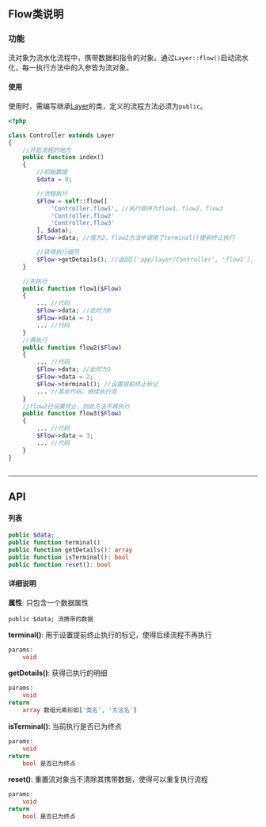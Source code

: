 Flow类说明
----

### 功能

流对象为流水化流程中，携带数据和指令的对象。通过`Layer::flow()`启动流水化，每一执行方法中的入参皆为流对象。


#### 使用

使用时，需编写继承[Layer](Layer.md)的类，定义的流程方法必须为`public`。
~~~php
<?php

class Controller extends Layer
{
    //开启流程的地方
    public function index()
    {
        //初始数据
        $data = 0;

        //流程执行
        $Flow = self::flow([
            'Controller.flow1', //执行顺序为flow1、flow2、flow3
            'Controller.flow2'
            'Controller.flow3'
        ], $data);
        $Flow->data; //值为2，flow2方法中调用了terminal()提前终止执行

        //获得执行细节
        $Flow->getDetails(); //返回[['app/layer/Controller', 'flow1'], ['app/layer/Controller', 'flow2']] 命名空间前缀来自Layer的配置项
    }

    //先执行
    public function flow1($Flow)
    {
        ... //代码
        $Flow->data; //此时为0
        $Flow->data = 1;
        ... //代码
    }
    //再执行
    public function flow2($Flow)
    {
        ... //代码
        $Flow->data; //此时为1
        $Flow->data = 2;
        $Flow->terminal(); //设置提前终止标记
        ... //其余代码，继续执行完
    }
    //flow2已设置终止，则此方法不再执行
    public function flow3($Flow)
    {
        ... //代码
        $Flow->data = 3;
        ... //代码
    }
}



~~~


---


## API

#### 列表
~~~php
public $data;
public function terminal()
public function getDetails(): array
public function isTerminal(): bool
public function reset(): bool
~~~

#### 详细说明

**属性**: 只包含一个数据属性
```
public $data; 流携带的数据
```

**terminal()**: 用于设置提前终止执行的标记，使得后续流程不再执行
```php
params:
    void
```

**getDetails()**: 获得已执行的明细
```php
params:
    void
return
    array 数组元素形如['类名', '方法名']
```

**isTerminal()**: 当前执行是否已为终点
```php
params:
    void
return
    bool 是否已为终点
```

**reset()**: 重置流对象当不清除其携带数据，使得可以重复执行流程
```php
params:
    void
return
    bool 是否已为终点
```